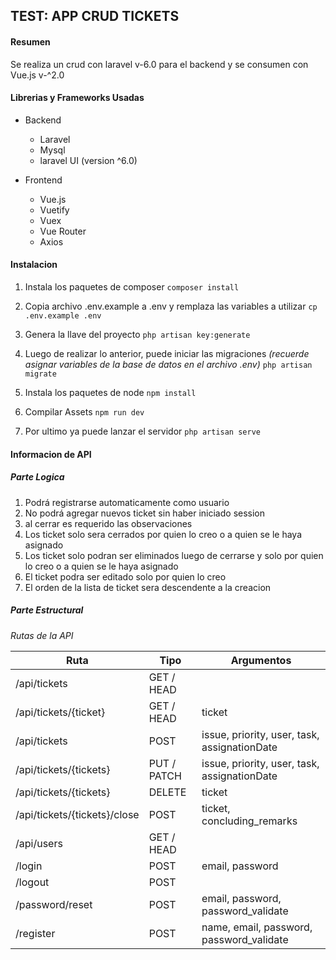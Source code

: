 ## TEST: APP CRUD TICKETS

#### Resumen
Se realiza un crud con laravel v-6.0 para el backend y se consumen con Vue.js v-^2.0
    
#### Librerias y Frameworks Usadas
- Backend
    - Laravel
    - Mysql
    - laravel UI (version ^6.0)

- Frontend 
    - Vue.js
    - Vuetify
    - Vuex
    - Vue Router
    - Axios
    
#### Instalacion

1. Instala los paquetes de composer
    `composer install`
    
2. Copia archivo .env.example a .env y remplaza las variables a utilizar
    `cp .env.example .env`
    
3. Genera la llave del proyecto
    `php artisan key:generate`
 
4. Luego de realizar lo anterior, puede iniciar las migraciones *(recuerde asignar variables de la base de datos en el archivo .env)*
    `php artisan migrate`
    
5. Instala los paquetes de node
    `npm install`
    
6. Compilar Assets
    `npm run dev`
    
6. Por ultimo ya puede lanzar el servidor
    `php artisan serve`
    
    
#### Informacion de API

##### Parte Logica
1. Podrá registrarse automaticamente como usuario
2. No podrá agregar nuevos ticket sin haber iniciado session
3. al cerrar es requerido las observaciones
3. Los ticket solo sera cerrados por quien lo creo o a quien se le haya asignado
4. Los ticket solo podran ser eliminados luego de cerrarse y solo por quien lo creo o a quien se le haya asignado
5. El ticket podra ser editado solo por quien lo creo
6. El orden de la lista de ticket sera descendente a la creacion


##### Parte Estructural

*Rutas de la API*

| Ruta | Tipo | Argumentos |
| --------- | --------- | --------- |
| /api/tickets | GET / HEAD |
| /api/tickets/{ticket} | GET / HEAD | ticket |
| /api/tickets | POST | issue, priority, user, task, assignationDate |
| /api/tickets/{tickets} | PUT / PATCH | issue, priority, user, task, assignationDate |
| /api/tickets/{tickets} | DELETE | ticket |
| /api/tickets/{tickets}/close | POST | ticket, concluding_remarks |
| /api/users | GET / HEAD |  |
| /login | POST | email, password |
| /logout | POST |  |
| /password/reset | POST | email, password, password_validate |
| /register | POST | name, email, password, password_validate |

